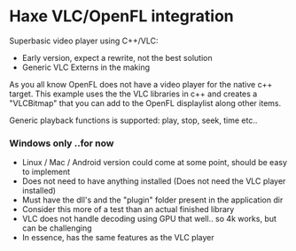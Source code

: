 # Haxe VLC/OpenFL integration

Superbasic video player using C++/VLC:

 * Early version, expect a rewrite, not the best solution
 * Generic VLC Externs in the making

As you all know OpenFL does not have a video player for the native c++ target. This example uses the the VLC libraries in c++ and creates a "VLCBitmap" that you can add to the OpenFL displaylist along other items.

Generic playback functions is supported: play, stop, seek, time etc..


### Windows only ..for now

 * Linux / Mac / Android version could come at some point, should be easy to implement
 * Does not need to have anything installed (Does not need the VLC player installed)
 * Must have the dll's and the "plugin" folder present in the application dir
 * Consider this more of a test than an actual finished library
 * VLC does not handle decoding using GPU that well.. so 4k works, but can be challenging
 * In essence, has the same features as the VLC player
